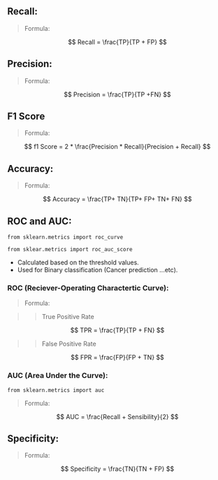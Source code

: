 ## Recall:

> Formula:

$$ Recall = \frac{TP}{TP + FP} $$

## Precision:

> Formula:

$$ Precision = \frac{TP}{TP +FN} $$

## F1 Score

> Formula:

$$ f1 Score = 2 * \frac{Precision * Recall}{Precision + Recall} $$

## Accuracy:

> Formula:

$$ Accuracy = \frac{TP+ TN}{TP+ FP+ TN+ FN} $$


## ROC and AUC:
```
from sklearn.metrics import roc_curve
```
```
from sklear.metrics import roc_auc_score
```
- Calculated based on the threshold values.
- Used for Binary classification (Cancer prediction ...etc).

### ROC (Reciever-Operating Charactertic Curve):

> Formula:

>> True Positive Rate

$$ TPR = \frac{TP}{TP + FN} $$

>> False Positive Rate

$$ FPR = \frac{FP}{FP + TN} $$



### AUC (Area Under the Curve):
```
from sklearn.metrics import auc
```

>Formula:

$$ AUC  = \frac{Recall + Sensibility}{2} $$

## Specificity:

> Formula:

$$ Specificity = \frac{TN}{TN + FP} $$
